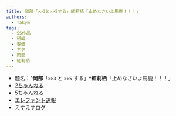 ```yaml
---
title: 岡部「>>3と>>5する」紅莉栖「止めなさいよ馬鹿！！！」
authors:
  - Takym
tags:
  - SS作品
  - 短編
  - 安価
  - ネタ
  - 岡部
  - 紅莉栖
---
```

- 題名：**^岡部**「`>>3` と `>>5` する」**^紅莉栖**「止めなさいよ馬鹿！！！」
- [2ちゃんねる](http://viper.2ch.sc/test/read.cgi/news4vip/1582514151)
- [5ちゃんねる](http://hebi.5ch.net/test/read.cgi/news4vip/1582514151)
- [エレファント速報](http://elephant.2chblog.jp/archives/52267035.html)
- [えすえすログ](http://s2-log.com/archives/56462270.html)
